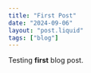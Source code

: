 ```yaml
---
title: "First Post"
date: "2024-09-06"
layout: "post.liquid"
tags: ["blog"]
---
```


Testing **first** blog post.